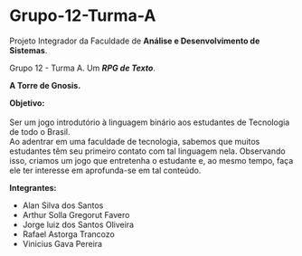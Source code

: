 # Grupo-12-Turma-A
Projeto Integrador da Faculdade de <strong>Análise e Desenvolvimento de Sistemas</strong>.
<p> Grupo 12 - Turma A. Um <em><strong>RPG de Texto</strong></em>. </p>
<p>
<strong>A Torre de Gnosis.</strong>
</p>
<p>
<strong>Objetivo:</strong>
<br>
<br>
Ser um jogo introdutório à linguagem binário aos estudantes de Tecnologia de todo o Brasil. <br>
Ao adentrar em uma faculdade de tecnologia, sabemos que muitos estudantes têm seu primeiro contato com tal linguagem nela.
Observando isso, criamos um jogo que entretenha o estudante e, ao mesmo tempo, faça ele ter interesse em aprofunda-se em tal conteúdo.
</p>

<p>
<strong>Integrantes: </strong> <br>
    <ul>
        <li>Alan Silva dos Santos</li>
        <li>Arthur Solla Gregorut Favero</li>
        <li>Jorge luiz dos Santos Oliveira</li>
        <li>Rafael Astorga Trancozo</li>
        <li>Vinicius Gava Pereira</li>
    </ul>

</p>